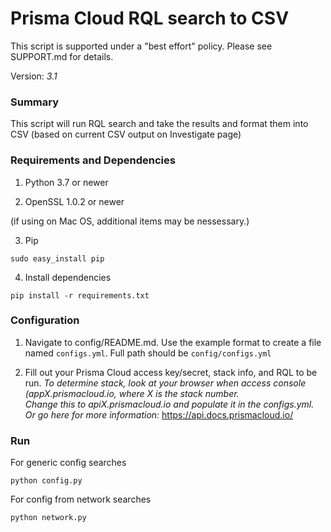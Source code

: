 # Prisma Cloud RQL search to CSV 

This script is supported under a "best effort" policy. Please see SUPPORT.md for details.

Version: *3.1*

### Summary
This script will run RQL search and take the results and format them into CSV (based on current CSV output on Investigate page)  

### Requirements and Dependencies

1. Python 3.7 or newer

2. OpenSSL 1.0.2 or newer

(if using on Mac OS, additional items may be nessessary.)

3. Pip

```sudo easy_install pip```

4. Install dependencies

```pip install -r requirements.txt```


### Configuration

1. Navigate to config/README.md. Use the example format to create a file named ```configs.yml```. Full path should be ```config/configs.yml```

2. Fill out your Prisma Cloud access key/secret, stack info, and RQL to be run.
   *To determine stack, look at your browser when access console (appX.prismacloud.io, where X is the stack number.  
   Change this to apiX.prismacloud.io and populate it in the configs.yml.  
    Or go here for more information:* https://api.docs.prismacloud.io/

### Run

For generic config searches
```
python config.py
```
For config from network searches
```
python network.py
```

